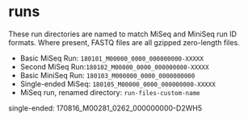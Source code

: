# runs

These run directories are named to match MiSeq and MiniSeq run ID formats.
Where present, FASTQ files are all gzipped zero-length files.

 * Basic MiSeq Run: `180101_M00000_0000_000000000-XXXXX`
 * Second MiSeq Run:`180102_M00000_0000_000000000-XXXXX`
 * Basic MiniSeq Run: `180103_M000000_0000_0000000000`
 * Single-ended MiSeq: `180105_M00000_0000_000000000-XXXXX`
 * MiSeq run, renamed directory: `run-files-custom-name`


single-ended: 170816_M00281_0262_000000000-D2WH5
